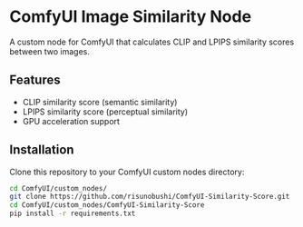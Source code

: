 # ComfyUI Image Similarity Node

A custom node for ComfyUI that calculates CLIP and LPIPS similarity scores between two images.

## Features

- CLIP similarity score (semantic similarity)
- LPIPS similarity score (perceptual similarity)
- GPU acceleration support

## Installation

Clone this repository to your ComfyUI custom nodes directory:
```bash
cd ComfyUI/custom_nodes/
git clone https://github.com/risunobushi/ComfyUI-Similarity-Score.git
cd ComfyUI/custom_nodes/ComfyUI-Similarity-Score
pip install -r requirements.txt
